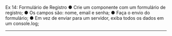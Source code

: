 Ex 14: Formulário de Registro
● Crie um componente com um formulário de 
registro;
● Os campos são: nome, email e senha;
● Faça o envio do formulário;
● Em vez de enviar para um servidor, exiba todos os 
dados em um console.log;

***

